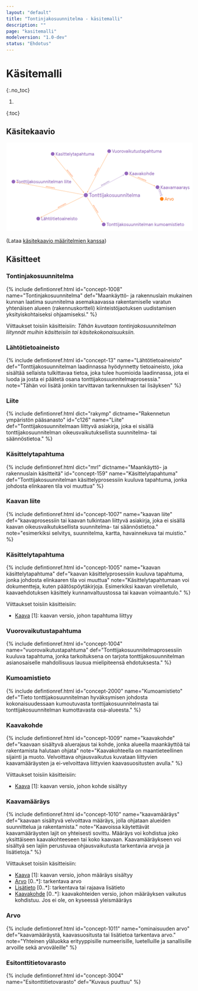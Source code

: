 ```yaml
---
layout: "default"
title: "Tontinjakosuunnitelma - käsitemalli"
description: ""
page: "kasitemalli"
modelversion: "1.0-dev"
status: "Ehdotus"
---
```

# Käsitemalli
{:.no_toc}

1. 
{:toc}

## Käsitekaavio
![Tontinjakosuunnitelman keskeiset käsitteet](tjs-kasitemalli.png "Tontinjakosuunnitelman keskeiset käsitteet")

(Lataa [käsitekaavio määritelmien kanssa](tjs-kasitemalli.png)) <!-- Tässä vielä väärä kuva toistaiseksi -->

## Käsitteet
### Tontinjakosuunnitelma
{% include defintionref.html id="concept-1008" name="Tontinjakosuunnitelma" def="Maankäyttö- ja rakennuslain mukainen kunnan laatima suunnitelma asemakaavassa rakentamiselle varatun yhtenäisen alueen (rakennuskortteli) kiinteistöjaotuksen uudistamisen yksityiskohtaiseksi ohjaamiseksi." %}
<!-- Mikä toi id=concept elementti on? > se viittaa sanastossa id:hen nähtävästi, eli pitää kattoa onko siellä jo olemassa käsitteet ja sitten kattoa niiden id:t-->

Viittaukset toisiin käsitteisiin:
*Tähän kuvataan tontinjakosuunnitelman liitynnät muihin käsitteisiin tai käsitekokonaisuuksiin.*
<!-- * [Lähtötietoaineisto](#lähtötietoaineisto) [0..*]: kaavan laadinnassa hyödynnetty lähtötietoaineisto 
* [Kaavaselostus](#kaavaselostus) [0..1]: kaavan kaavaselostus 
* [Osallistumis- ja arviointisuunnitelma](#osallistumis--ja-arviointisuunnitelma) [0..1]: kaavan osallistumis- ja arviointisuunnitelma
* [Kaavan liite](#kaavan-liite) [0..*]: muu kaavan liite kuin selostus tai osallistumis- ja arviointisuunnitelma
* [Kaavan kumoamistieto](#kaavan-kumoamistieto) [0..1]: minkä kaavan tai sen osat kaava voimaantullessaan kumoaa
* [Kaavakohde](#kaavakohde) [0..*] (kompositio): kaavan liittyä kaavamääräyksiä tai -suosituksia kohdistava paikkatietokohde
* [Kaavamääräys](#kaavamääräys) [0..*] (kompositio): yleismääräys, joka koskee koko kaavan aluetta
* [Kaavasuositus](#kaavasuositus) [0..*] (kompositio): yleissuositus, joka koskee koko kaavan aluetta
-->

### Lähtötietoaineisto
{% include defintionref.html id="concept-13" name="Lähtötietoaineisto" def="Tonttijakosuunnitelman laadinnassa hyödynnetty tietoaineisto, joka sisältää sellaista tulkittavaa tietoa, joka tulee huomioida laadinnassa, jota ei luoda ja josta ei päätetä osana tonttijakosuunnitelmaprosessia." note="Tähän voi lisätä jonkin tarvittavan tarkennuksen tai lisäyksen" %}

### Liite
{% include defintionref.html dict="rakymp" dictname="Rakennetun ympäristön pääsanasto" id="c126" name="Liite" def="Tonttijakosuunnitelmaan liittyvä asiakirja, joka ei sisällä tonttijakosuunnitelman oikeusvaikutuksellista suunnitelma- tai säännöstietoa." %}

### Käsittelytapahtuma
{% include defintionref.html dict="mrl" dictname="Maankäyttö- ja rakennuslain käsitteitä" id="concept-159" name="Käsittelytapahtuma" def="Tonttijakosuunnitelman käsittelyprosessiin kuuluva tapahtuma, jonka johdosta elinkaaren tila voi muuttua" %}

### Kaavan liite
{% include defintionref.html id="concept-1007" name="kaavan liite" def="kaavaprosessiin tai kaavan tulkintaan liittyvä asiakirja, joka ei sisällä kaavan oikeusvaikutuksellista suunnitelma- tai säännöstietoa." note="esimerkiksi selvitys, suunnitelma, kartta, havainnekuva tai muistio." %}

### Käsittelytapahtuma
{% include defintionref.html id="concept-1005" name="kaavan käsittelytapahtuma" def="kaavan käsittelyprosessiin kuuluva tapahtuma, jonka johdosta elinkaaren tila voi muuttua" note="Käsittelytapahtumaan voi dokumentteja, kuten päätöspöytäkirjoja. Esimerkiksi kaavan virelletulo, kaavaehdotuksen käsittely kunnanvaltuustossa tai kaavan voimaantulo." %}

Viittaukset toisiin käsitteisiin:
* [Kaava](#kaava) [1]: kaavan versio, johon tapahtuma liittyy

### Vuorovaikutustapahtuma
{% include defintionref.html id="concept-1004" name="vuorovaikutustapahtuma" def="Tonttijakosuunnitelmaprosessiin kuuluva tapahtuma, jonka tarkoituksena on tarjota tonttijakosuunnitelman asianosaiselle mahdollisuus lausua mielipiteensä ehdotuksesta." %}

<!--
Viittaukset toisiin käsitteisiin:
* [Kaava](#kaava) [1]: kaavan versio, johon tapahtuma liittyy
-->

### Kumoamistieto
{% include defintionref.html id="concept-2000" name="Kumoamistieto" def="Tieto tonttijakosuunnitelman hyväksymisen johdosta kokonaisuudessaan kumoutuvasta tonttijakosuunnitelmasta tai tonttijakosuunnitelman kumottavasta osa-alueesta." %}

### Kaavakohde
{% include defintionref.html id="concept-1009" name="kaavakohde" def="kaavaan sisältyvä aluerajaus tai kohde, jonka alueella maankäyttöä tai rakentamista halutaan ohjata" note="Kaavakohteella on maantieteellinen sijainti ja muoto. Velvoittava ohjausvaikutus kuvataan liittyvien kaavamääräysten ja ei-velvoittava liittyvien kaavasuositusten avulla." %}

Viittaukset toisiin käsitteisiin:
* [Kaava](#kaava) [1]: kaavan versio, johon kohde sisältyy

### Kaavamääräys
{% include defintionref.html id="concept-1010" name="kaavamääräys" def="kaavaan sisältyvä velvoittava määräys, jolla ohjataan alueiden suunnittelua ja rakentamista." note="Kaavoissa käytettävät kaavamääräysten lajit on yhteisesti sovittu. Määräys voi kohdistua joko yksittäiseen kaavakohteeseen tai koko kaavaan. Kaavamääräykseen voi sisältyä sen lajiin perustuvaa ohjausvaikutusta tarkentavia arvoja ja lisätietoja." %}

Viittaukset toisiin käsitteisiin:
* [Kaava](#kaava) [1]: kaavan versio, johon määräys sisältyy
* [Arvo](#arvo) [0..*]: tarkentava arvo
* [Lisätieto](#lisätieto) [0..*]: tarkentava tai rajaava lisätieto
* [Kaavakohde](#kaavakohde) [0..*]: kaavakohteiden versio, johon määräyksen vaikutus kohdistuu. Jos ei ole, on kyseessä yleismääräys

### Arvo
{% include defintionref.html id="concept-1011" name="ominaisuuden arvo" def="kaavamääräystä, kaavasuositusta tai lisätietoa tarkentava arvo." note="Yhteinen yläluokka erityyppisille numeerisille, luetelluille ja sanallisille arvoille sekä arvoväleille" %}

### Esitonttitietovarasto
{% include defintionref.html id="concept-3004" name="Esitonttitietovarasto" def="Kuvaus puuttuu" %}

